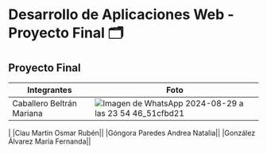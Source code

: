 # Desarrollo de Aplicaciones Web - Proyecto Final 🗂️

## Proyecto Final

| Integrantes | Foto |
|-------------|------|
|Caballero Beltrán Mariana|![Imagen de WhatsApp 2024-08-29 a las 23 54 46_51cfbd21](https://github.com/user-attachments/assets/c973bd91-25f8-46f2-a918-8ebf3c279569)
|
|Ciau Martin Osmar Rubén||
|Góngora Paredes Andrea Natalia||
|González Álvarez María Fernanda||

